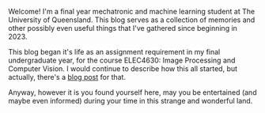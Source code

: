 Welcome! I'm a final year mechatronic and machine learning student at The University of Queensland. This blog serves as a collection of memories and other possibly even useful things that I've gathered since beginning in 2023.

This blog began it's life as an assignment requirement in my final undergraduate year, for the course ELEC4630: Image Processing and Computer Vision. I would continue to describe how this all started, but actually, there's a [blog post](https://deren-teo.github.io/2023/05/14/how_to_start_a_blog.html) for that.

Anyway, however it is you found yourself here, may you be entertained (and maybe even informed) during your time in this strange and wonderful land.
